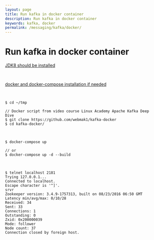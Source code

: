 ```yaml
---
layout: page
title: Run kafka in docker container
description: Run kafka in docker container
keywords: kafka, docker
permalink: /messaging/kafka/docker/
---
```


# Run kafka in docker container

[JDK8 should be installed](/devtools/jdk/setup/linux/)

<!-- [Scala should be installed (I am not sure that this is needed)](/devtools/scala/setup/linux/) -->

<br/>

[docker and docker-compose installation if needed](//gitops.ru/containers/docker/setup/ubuntu/)

<br/>

```
$ cd ~/tmp

// Docker script from video course Linux Academy Apache Kafka Deep Dive
$ git clone https://github.com/webmak1/kafka-docker
$ cd kafka-docker/
```

<br/>

    $ docker-compose up

    // or
    $ docker-compose up -d --build

<br/>

```
$ telnet localhost 2181
Trying 127.0.0.1...
Connected to localhost.
Escape character is '^]'.
srvr
Zookeeper version: 3.4.9-1757313, built on 08/23/2016 06:50 GMT
Latency min/avg/max: 0/10/28
Received: 34
Sent: 33
Connections: 1
Outstanding: 0
Zxid: 0x200000039
Mode: follower
Node count: 37
Connection closed by foreign host.
```
